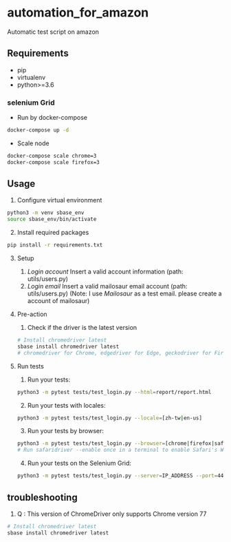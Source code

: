 # automation_for_amazon

Automatic test script on amazon

## Requirements

* pip
* virtualenv
* python>=3.6


### selenium Grid
	
- Run by docker-compose
```sh
docker-compose up -d
```
- Scale node
```sh
docker-compose scale chrome=3
docker-compose scale firefox=3
``` 

## Usage

1. Configure virtual environment
```sh
python3 -m venv sbase_env
source sbase_env/bin/activate
```

2. 	Install required packages
```sh
pip install -r requirements.txt
```

3. Setup 
	1. *Login account*
		Insert a valid account information (path: utils/users.py)
	2. *Login email*
		Insert a valid mailosaur email account (path: utils/users.py) (Note: I use *Mailosaur* as a test email. please create a account of mailosaur)
		
4. Pre-action
	1. Check if the driver is the latest version
	```sh
	# Install chromedriver latest
	sbase install chromedriver latest 
	# chromedriver for Chrome, edgedriver for Edge, geckodriver for Firefox
	```

5. Run tests
	1. Run your tests:
	```sh
	python3 -m pytest tests/test_login.py --html=report/report.html
	``` 
	2. Run your tests with locales:
	```sh 
	python3 -m pytest tests/test_login.py --locale=[zh-tw|en-us]
	```
	3. Run your tests by browser:
	```sh
	python3 -m pytest tests/test_login.py --browser=[chrome|firefox|safari]
	# Run safaridriver --enable once in a terminal to enable Safari's WebDriver. (If you’re upgrading from a previous macOS release, you may need to prefix the command with sudo.)
	```
	4. Run your tests on the Selenium Grid:
	```sh
	python3 -m pytest tests/test_login.py --server=IP_ADDRESS --port=4444. 
	```


## troubleshooting
1. Q : This version of ChromeDriver only supports Chrome version 77
```sh
# Install chromedriver latest
sbase install chromedriver latest 
```